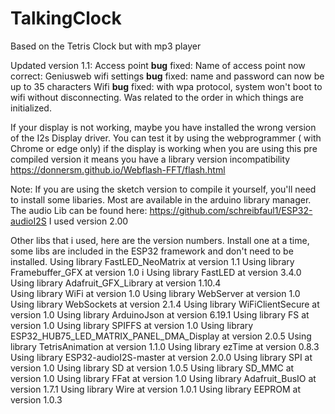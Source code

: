 # TalkingClock
Based on the Tetris Clock but with mp3 player

Updated version 1.1:
Access point **bug** fixed: Name of access point now correct: Geniusweb
wifi settings **bug** fixed: name and password can now be up to 35 characters
Wifi **bug** fixed: with wpa protocol, system won't boot to wifi without disconnecting. Was related to the order in which things are initialized.


If your display is not working, maybe you have installed the wrong version of the I2s Display driver.
You can test it by using the webprogrammer ( with Chrome or edge only) if the display is working when you are using this pre compiled version it means you have a library version incompatibility
https://donnersm.github.io/Webflash-FFT/flash.html

Note: If you are using the sketch version to compile it yourself, you'll need to install some libaries. Most are available in the arduino library manager. The audio Lib can be found here:
https://github.com/schreibfaul1/ESP32-audioI2S
I used version 2.00

Other libs that i used, here are the version numbers. Install one at a time, some libs are included in the ESP32 framework and don't need to be installed.
Using library FastLED_NeoMatrix at version 1.1 
Using library Framebuffer_GFX at version 1.0 i
Using library FastLED at version 3.4.0 
Using library Adafruit_GFX_Library at version 1.10.4  
Using library WiFi at version 1.0 
Using library WebServer at version 1.0 
Using library WebSockets at version 2.1.4 
Using library WiFiClientSecure at version 1.0 
Using library ArduinoJson at version 6.19.1 
Using library FS at version 1.0 
Using library SPIFFS at version 1.0 
Using library ESP32_HUB75_LED_MATRIX_PANEL_DMA_Display at version 2.0.5 
Using library TetrisAnimation at version 1.1.0 
Using library ezTime at version 0.8.3 
Using library ESP32-audioI2S-master at version 2.0.0 
Using library SPI at version 1.0 
Using library SD at version 1.0.5 
Using library SD_MMC at version 1.0 
Using library FFat at version 1.0 
Using library Adafruit_BusIO at version 1.7.1 
Using library Wire at version 1.0.1 
Using library EEPROM at version 1.0.3 
